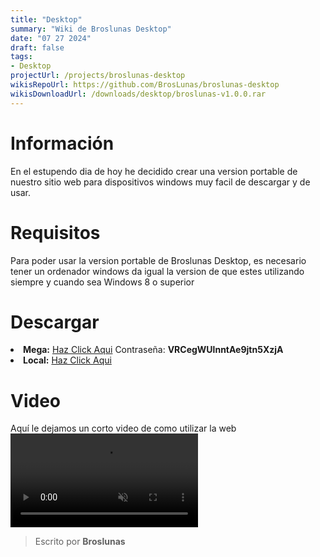 ```yaml
---
title: "Desktop"
summary: "Wiki de Broslunas Desktop"
date: "07 27 2024"
draft: false
tags:
- Desktop
projectUrl: /projects/broslunas-desktop
wikisRepoUrl: https://github.com/BrosLunas/broslunas-desktop
wikisDownloadUrl: /downloads/desktop/broslunas-v1.0.0.rar
---
```

# Información
En el estupendo dia de hoy he decidido crear una version portable de nuestro sitio web para dispositivos windows muy facil de descargar y de usar.

# Requisitos
Para poder usar la version portable de Broslunas Desktop, es necesario tener un ordenador windows da igual la version de que estes utilizando siempre y cuando sea Windows 8 o superior

# Descargar
<li><b>Mega:</b> <a target="_blank" href="https://mega.nz/folder/l1JjnbTQ">Haz Click Aqui</a>
Contraseña: <b>VRCegWUlnntAe9jtn5XzjA</b>
</li> 
<li><b>Local:</b> <a href="/downloads/desktop/broslunas-v1.0.0.rar">Haz Click Aqui</a></li>

# Video
Aquí le dejamos un corto video de como utilizar la web
<video class="container video" style="" controls muted>
    <source src="/assets/video/app/desktop.mp4" type="video/mp4">
</video>

> Escrito por **Broslunas**